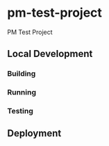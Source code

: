 # pm-test-project

PM Test Project

## Local Development

### Building

### Running

### Testing

## Deployment

